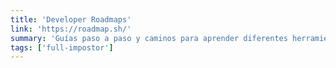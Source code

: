 ```yaml
---
title: 'Developer Roadmaps'
link: 'https://roadmap.sh/'
summary: 'Guías paso a paso y caminos para aprender diferentes herramientas y tecnologías.'
tags: ['full-impostor']
---
```

